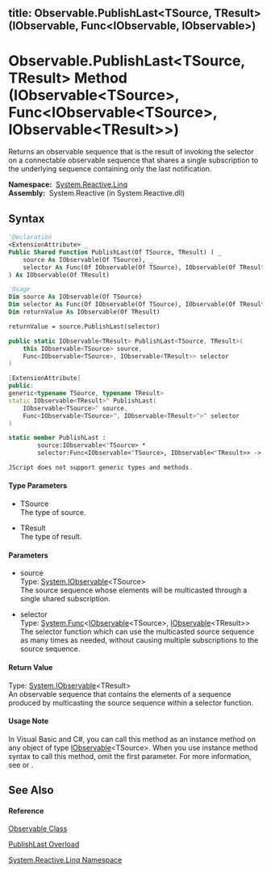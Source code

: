 title: Observable.PublishLast<TSource, TResult>(IObservable<TSource>, Func<IObservable<TSource>, IObservable<TResult>>)
---
# Observable.PublishLast\<TSource, TResult\> Method (IObservable\<TSource\>, Func\<IObservable\<TSource\>, IObservable\<TResult\>\>)

Returns an observable sequence that is the result of invoking the selector on a connectable observable sequence that shares a single subscription to the underlying sequence containing only the last notification.

**Namespace:**  [System.Reactive.Linq](System.Reactive.Linq/System.Reactive.Linq)  
**Assembly:**  System.Reactive (in System.Reactive.dll)

## Syntax

```vb
'Declaration
<ExtensionAttribute> _
Public Shared Function PublishLast(Of TSource, TResult) ( _
    source As IObservable(Of TSource), _
    selector As Func(Of IObservable(Of TSource), IObservable(Of TResult)) _
) As IObservable(Of TResult)
```

```vb
'Usage
Dim source As IObservable(Of TSource)
Dim selector As Func(Of IObservable(Of TSource), IObservable(Of TResult))
Dim returnValue As IObservable(Of TResult)

returnValue = source.PublishLast(selector)
```

```csharp
public static IObservable<TResult> PublishLast<TSource, TResult>(
    this IObservable<TSource> source,
    Func<IObservable<TSource>, IObservable<TResult>> selector
)
```

```c++
[ExtensionAttribute]
public:
generic<typename TSource, typename TResult>
static IObservable<TResult>^ PublishLast(
    IObservable<TSource>^ source, 
    Func<IObservable<TSource>^, IObservable<TResult>^>^ selector
)
```

```fsharp
static member PublishLast : 
        source:IObservable<'TSource> * 
        selector:Func<IObservable<'TSource>, IObservable<'TResult>> -> IObservable<'TResult> 
```

```javascript
JScript does not support generic types and methods.
```

#### Type Parameters

- TSource  
  The type of source.

- TResult  
  The type of result.

#### Parameters

- source  
  Type: [System.IObservable](https://msdn.microsoft.com/en-us/library/Dd990377)\<TSource\>  
  The source sequence whose elements will be multicasted through a single shared subscription.

- selector  
  Type: [System.Func](https://msdn.microsoft.com/en-us/library/Bb549151)\<[IObservable](https://msdn.microsoft.com/en-us/library/Dd990377)\<TSource\>, [IObservable](https://msdn.microsoft.com/en-us/library/Dd990377)\<TResult\>\>  
  The selector function which can use the multicasted source sequence as many times as needed, without causing multiple subscriptions to the source sequence.

#### Return Value

Type: [System.IObservable](https://msdn.microsoft.com/en-us/library/Dd990377)\<TResult\>  
An observable sequence that contains the elements of a sequence produced by multicasting the source sequence within a selector function.

#### Usage Note

In Visual Basic and C\#, you can call this method as an instance method on any object of type [IObservable](https://msdn.microsoft.com/en-us/library/Dd990377)\<TSource\>. When you use instance method syntax to call this method, omit the first parameter. For more information, see [](https://msdn.microsoft.com/en-us/library/Bb384936) or [](https://msdn.microsoft.com/en-us/library/Bb383977).

## See Also

#### Reference

[Observable Class](Observable/Observable)

[PublishLast Overload](PublishLast/Observable.PublishLast)

[System.Reactive.Linq Namespace](System.Reactive.Linq/System.Reactive.Linq)
